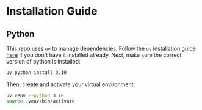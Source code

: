 # Installation Guide

## Python

This repo uses `uv` to manage dependencies. Follow the `uv` installation guide [here](https://pypi.org/project/uv/) if you don't have it installed already. Next, make sure the correct version of python is installed:

```bash
uv python install 3.10
```

Then, create and activate your virtual environment:

```bash
uv venv --python 3.10
source .venv/bin/activate
```

